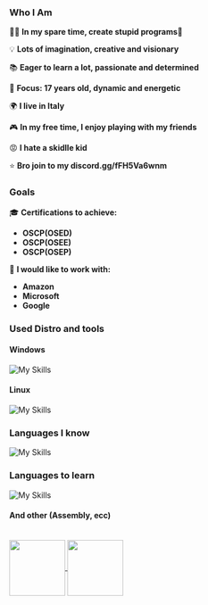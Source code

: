 ### Who I Am

👨‍💻 **In my spare time, create stupid programs🤪**

💡 **Lots of imagination, creative and visionary**

📚 **Eager to learn a lot, passionate and determined**

🎯 **Focus: 17 years old, dynamic and energetic**

🌍 **I live in Italy**

🎮 **In my free time, I enjoy playing with my friends**

😡 **I hate a skidlle kid**

⭐ **Bro join to my discord.gg/fFH5Va6wnm**

### Goals

🎓 **Certifications to achieve:**
- **OSCP(OSED)**
- **OSCP(OSEE)**
- **OSCP(OSEP)**

💼 **I would like to work with:**
- **Amazon**
- **Microsoft**
- **Google**

### Used Distro and tools

#### Windows
![My Skills](https://skillicons.dev/icons?i=windows,powershell,vscode,visualstudio,dotnet)
<br clear="left"/>

#### Linux
![My Skills](https://skillicons.dev/icons?i=linux,arch,kali,bash,neovim)
<br clear="left"/>


### Languages ​​I know 
![My Skills](https://skillicons.dev/icons?i=c,cpp,python,mysql,mongodb,html,tailwind,materialui,js,ts,react,nextjs,prisma)
<br clear="left"/>

### Languages ​​to learn
![My Skills](https://skillicons.dev/icons?i=java,ruby,swift,dart,php,cs) 
#### And other (Assembly, ecc)

<br clear="left"/>


<a href="https://github.com/anuraghazra/github-readme-stats">
  <img height=100 align="center" src="https://github-readme-stats.vercel.app/api?username=Sqttyxsq&theme=radical" />
</a>
<a href="https://github.com/anuraghazra/convoychat">
  <img height=100 align="center" src="https://github-readme-stats.vercel.app/api/top-langs?username=Sqttyxsq&layout=compact&langs_count=8&card_width=320&theme=radical" />
</a>

